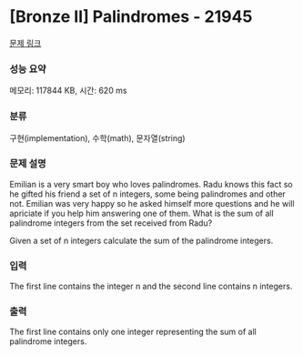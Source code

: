 # [Bronze II] Palindromes - 21945 

[문제 링크](https://www.acmicpc.net/problem/21945) 

### 성능 요약

메모리: 117844 KB, 시간: 620 ms

### 분류

구현(implementation), 수학(math), 문자열(string)

### 문제 설명

<p>Emilian is a very smart boy who loves palindromes. Radu knows this fact so he gifted his friend a set of n integers, some being palindromes and other not. Emilian was very happy so he asked himself more questions and he will apriciate if you help him answering one of them. What is the sum of all palindrome integers from the set received from Radu?</p>

<p>Given a set of n integers calculate the sum of the palindrome integers.</p>

### 입력 

 <p>The first line contains the integer n and the second line contains n integers.</p>

### 출력 

 <p>The first line contains only one integer representing the sum of all palindrome integers.</p>


